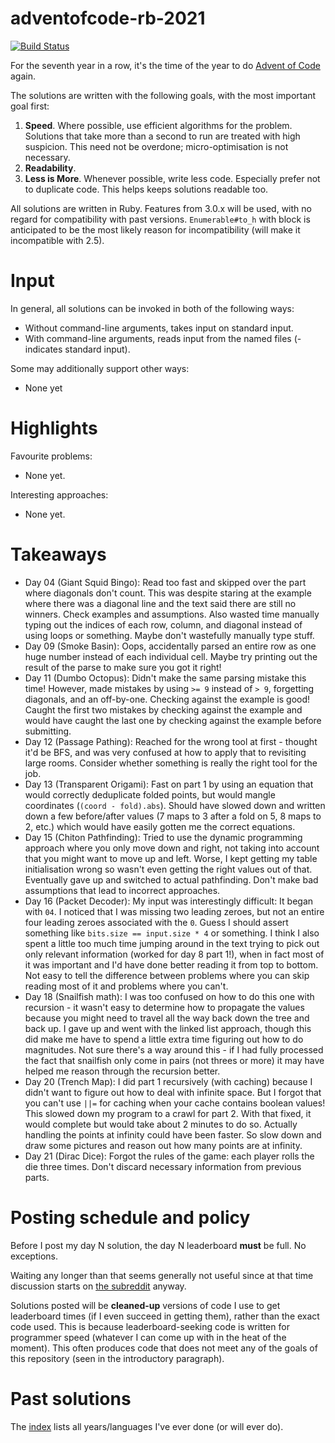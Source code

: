 # adventofcode-rb-2021

[![Build Status](https://travis-ci.org/petertseng/adventofcode-rb-2021.svg?branch=master)](https://travis-ci.org/petertseng/adventofcode-rb-2021)

For the seventh year in a row, it's the time of the year to do [Advent of Code](http://adventofcode.com) again.

The solutions are written with the following goals, with the most important goal first:

1. **Speed**.
   Where possible, use efficient algorithms for the problem.
   Solutions that take more than a second to run are treated with high suspicion.
   This need not be overdone; micro-optimisation is not necessary.
2. **Readability**.
3. **Less is More**.
   Whenever possible, write less code.
   Especially prefer not to duplicate code.
   This helps keeps solutions readable too.

All solutions are written in Ruby.
Features from 3.0.x will be used, with no regard for compatibility with past versions.
`Enumerable#to_h` with block is anticipated to be the most likely reason for incompatibility (will make it incompatible with 2.5).

# Input

In general, all solutions can be invoked in both of the following ways:

* Without command-line arguments, takes input on standard input.
* With command-line arguments, reads input from the named files (- indicates standard input).

Some may additionally support other ways:

* None yet

# Highlights

Favourite problems:

* None yet.

Interesting approaches:

* None yet.

# Takeaways

* Day 04 (Giant Squid Bingo): Read too fast and skipped over the part where diagonals don't count.
  This was despite staring at the example where there was a diagonal line and the text said there are still no winners.
  Check examples and assumptions.
  Also wasted time manually typing out the indices of each row, column, and diagonal instead of using loops or something.
  Maybe don't wastefully manually type stuff.
* Day 09 (Smoke Basin): Oops, accidentally parsed an entire row as one huge number instead of each individual cell.
  Maybe try printing out the result of the parse to make sure you got it right!
* Day 11 (Dumbo Octopus): Didn't make the same parsing mistake this time!
  However, made mistakes by using `>= 9` instead of `> 9`, forgetting diagonals, and an off-by-one.
  Checking against the example is good!
  Caught the first two mistakes by checking against the example and would have caught the last one by checking against the example before submitting.
* Day 12 (Passage Pathing): Reached for the wrong tool at first - thought it'd be BFS, and was very confused at how to apply that to revisiting large rooms.
  Consider whether something is really the right tool for the job.
* Day 13 (Transparent Origami): Fast on part 1 by using an equation that would correctly deduplicate folded points, but would mangle coordinates (`(coord - fold).abs`).
  Should have slowed down and written down a few before/after values (7 maps to 3 after a fold on 5, 8 maps to 2, etc.) which would have easily gotten me the correct equations.
* Day 15 (Chiton Pathfinding): Tried to use the dynamic programming approach where you only move down and right, not taking into account that you might want to move up and left.
  Worse, I kept getting my table initialisation wrong so wasn't even getting the right values out of that.
  Eventually gave up and switched to actual pathfinding.
  Don't make bad assumptions that lead to incorrect approaches.
* Day 16 (Packet Decoder): My input was interestingly difficult: It began with `04`.
  I noticed that I was missing two leading zeroes, but not an entire four leading zeroes associated with the `0`.
  Guess I should assert something like `bits.size == input.size * 4` or something.
  I think I also spent a little too much time jumping around in the text trying to pick out only relevant information (worked for day 8 part 1!), when in fact most of it was important and I'd have done better reading it from top to bottom.
  Not easy to tell the difference between problems where you can skip reading most of it and problems where you can't.
* Day 18 (Snailfish math): I was too confused on how to do this one with recursion - it wasn't easy to determine how to propagate the values because you might need to travel all the way back down the tree and back up.
  I gave up and went with the linked list approach, though this did make me have to spend a little extra time figuring out how to do magnitudes.
  Not sure there's a way around this - if I had fully processed the fact that snailfish only come in pairs (not threes or more) it may have helped me reason through the recursion better.
* Day 20 (Trench Map): I did part 1 recursively (with caching) because I didn't want to figure out how to deal with infinite space.
  But I forgot that you can't use `||=` for caching when your cache contains boolean values!
  This slowed down my program to a crawl for part 2.
  With that fixed, it would complete but would take about 2 minutes to do so.
  Actually handling the points at infinity could have been faster.
  So slow down and draw some pictures and reason out how many points are at infinity.
* Day 21 (Dirac Dice): Forgot the rules of the game: each player rolls the die three times.
  Don't discard necessary information from previous parts.

# Posting schedule and policy

Before I post my day N solution, the day N leaderboard **must** be full.
No exceptions.

Waiting any longer than that seems generally not useful since at that time discussion starts on [the subreddit](https://www.reddit.com/r/adventofcode) anyway.

Solutions posted will be **cleaned-up** versions of code I use to get leaderboard times (if I even succeed in getting them), rather than the exact code used.
This is because leaderboard-seeking code is written for programmer speed (whatever I can come up with in the heat of the moment).
This often produces code that does not meet any of the goals of this repository (seen in the introductory paragraph).

# Past solutions

The [index](https://github.com/petertseng/adventofcode-common/blob/master/index.md) lists all years/languages I've ever done (or will ever do).
